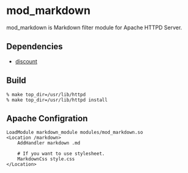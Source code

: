 mod_markdown
============

mod_markdown is Markdown filter module for Apache HTTPD Server.

## Dependencies

* [discount](http://www.pell.portland.or.us/~orc/Code/discount/)

## Build

    % make top_dir=/usr/lib/httpd
    % make top_dir=/usr/lib/httpd install

## Apache Configration

    LoadModule markdown_module modules/mod_markdown.so
    <Location /markdown>
        AddHandler markdown .md

        # If you want to use stylesheet.
        MarkdownCss style.css
    </Location>

